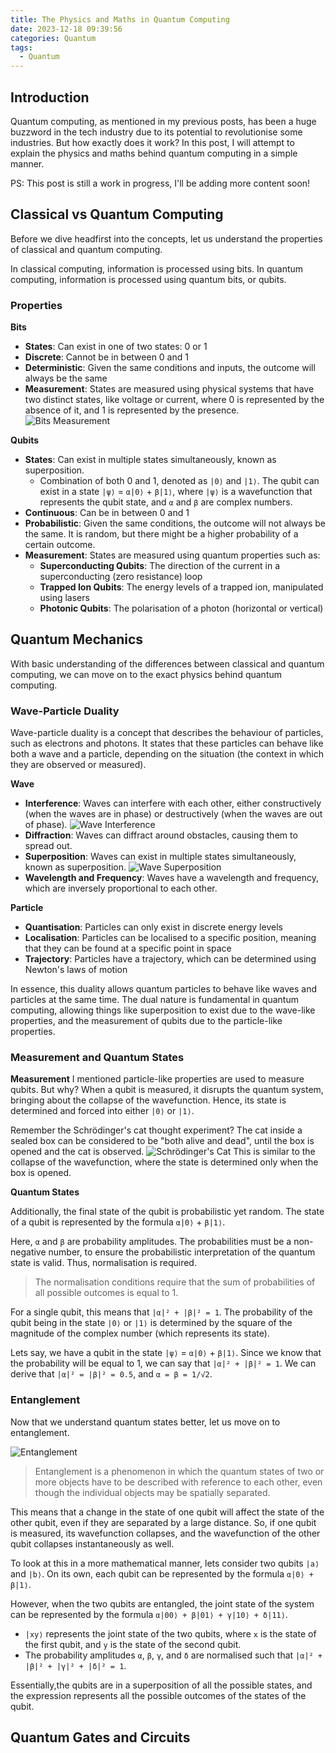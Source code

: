```yaml
---
title: The Physics and Maths in Quantum Computing
date: 2023-12-18 09:39:56
categories: Quantum
tags:
  - Quantum
---
```


## Introduction

Quantum computing, as mentioned in my previous posts, has been a huge buzzword in the tech industry due to its potential to revolutionise some industries. But how exactly does it work? In this post, I will attempt to explain the physics and maths behind quantum computing in a simple manner.

PS: This post is still a work in progress, I'll be adding more content soon!

## Classical vs Quantum Computing

Before we dive headfirst into the concepts, let us understand the properties of classical and quantum computing.

In classical computing, information is processed using bits. In quantum computing, information is processed using quantum bits, or qubits.

### Properties

**Bits**

- **States**: Can exist in one of two states: 0 or 1
- **Discrete**: Cannot be in between 0 and 1
- **Deterministic**: Given the same conditions and inputs, the outcome will always be the same
- **Measurement**: States are measured using physical systems that have two distinct states, like voltage or current, where 0 is represented by the absence of it, and 1 is represented by the presence.
  ![Bits Measurement](../img/quantumphymath/bits.png)

**Qubits**

- **States**: Can exist in multiple states simultaneously, known as superposition.
  - Combination of both 0 and 1, denoted as `|0⟩` and `|1⟩`. The qubit can exist in a state `|ψ⟩` = `α|0⟩` + `β|1⟩`, where `|ψ⟩` is a wavefunction that represents the qubit state, and `α` and `β` are complex numbers.
- **Continuous**: Can be in between 0 and 1
- **Probabilistic**: Given the same conditions, the outcome will not always be the same. It is random, but there might be a higher probability of a certain outcome.
- **Measurement**: States are measured using quantum properties such as:
  - **Superconducting Qubits**: The direction of the current in a superconducting (zero resistance) loop
  - **Trapped Ion Qubits**: The energy levels of a trapped ion, manipulated using lasers
  - **Photonic Qubits**: The polarisation of a photon (horizontal or vertical)

## Quantum Mechanics

With basic understanding of the differences between classical and quantum computing, we can move on to the exact physics behind quantum computing.

### Wave-Particle Duality

Wave-particle duality is a concept that describes the behaviour of particles, such as electrons and photons. It states that these particles can behave like both a wave and a particle, depending on the situation (the context in which they are observed or measured).

**Wave**

- **Interference**: Waves can interfere with each other, either constructively (when the waves are in phase) or destructively (when the waves are out of phase).
  ![Wave Interference](../img/quantumphymath/waveinterference.png)
- **Diffraction**: Waves can diffract around obstacles, causing them to spread out.
- **Superposition**: Waves can exist in multiple states simultaneously, known as superposition.
  ![Wave Superposition](../img/quantumphymath/superposition.jpg)
- **Wavelength and Frequency**: Waves have a wavelength and frequency, which are inversely proportional to each other.

**Particle**

- **Quantisation**: Particles can only exist in discrete energy levels
- **Localisation**: Particles can be localised to a specific position, meaning that they can be found at a specific point in space
- **Trajectory**: Particles have a trajectory, which can be determined using Newton's laws of motion

In essence, this duality allows quantum particles to behave like waves and particles at the same time. The dual nature is fundamental in quantum computing, allowing things like superposition to exist due to the wave-like properties, and the measurement of qubits due to the particle-like properties.

<!-- - **Superposition**: Existing in a combination of states associated with probability amplitudes in the wavefunction. On measurement, the wavefunction collapses into a single state, with a probability `P(x) = |ψ(x)|²` of being in the state `x`. -->

### Measurement and Quantum States

**Measurement**
I mentioned particle-like properties are used to measure qubits. But why? When a qubit is measured, it disrupts the quantum system, bringing about the collapse of the wavefunction. Hence, its state is determined and forced into either `|0⟩` or `|1⟩`.

Remember the Schrödinger's cat thought experiment? The cat inside a sealed box can be considered to be "both alive and dead", until the box is opened and the cat is observed.
![Schrödinger's Cat](../img/quantumphymath/cat.png)
This is similar to the collapse of the wavefunction, where the state is determined only when the box is opened.

**Quantum States**

Additionally, the final state of the qubit is probabilistic yet random. The state of a qubit is represented by the formula `α|0⟩` + `β|1⟩`.

Here, `α` and `β` are probability amplitudes. The probabilities must be a non-negative number, to ensure the probabilistic interpretation of the quantum state is valid. Thus, normalisation is required.

> The normalisation conditions require that the sum of probabilities of all possible outcomes is equal to 1.

For a single qubit, this means that `|α|² + |β|² = 1`. The probability of the qubit being in the state `|0⟩` or `|1⟩` is determined by the square of the magnitude of the complex number (which represents its state).

Lets say, we have a qubit in the state `|ψ⟩` = `α|0⟩` + `β|1⟩`. Since we know that the probability will be equal to 1, we can say that `|α|² + |β|² = 1`. We can derive that `|α|² = |β|² = 0.5`, and `α = β = 1/√2`.

### Entanglement

Now that we understand quantum states better, let us move on to entanglement.

![Entanglement](../img/quantumphymath/entanglement.webp)

> Entanglement is a phenomenon in which the quantum states of two or more objects have to be described with reference to each other, even though the individual objects may be spatially separated.

This means that a change in the state of one qubit will affect the state of the other qubit, even if they are separated by a large distance. So, if one qubit is measured, its wavefunction collapses, and the wavefunction of the other qubit collapses instantaneously as well.

To look at this in a more mathematical manner, lets consider two qubits `|a⟩` and `|b⟩`. On its own, each qubit can be represented by the formula `α|0⟩ + β|1⟩`.

However, when the two qubits are entangled, the joint state of the system can be represented by the formula `α|00⟩ + β|01⟩ + γ|10⟩ + δ|11⟩`.

- `|xy⟩` represents the joint state of the two qubits, where `x` is the state of the first qubit, and `y` is the state of the second qubit.
- The probability amplitudes `α`, `β`, `γ`, and `δ` are normalised such that `|α|² + |β|² + |γ|² + |δ|² = 1`.

Essentially,the qubits are in a superposition of all the possible states, and the expression represents all the possible outcomes of the states of the qubit.

## Quantum Gates and Circuits
